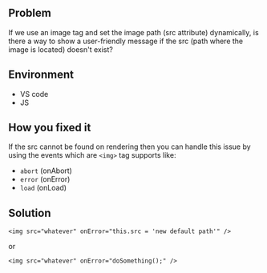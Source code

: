 ## Problem
If we use an image tag and set the image path (src attribute) dynamically, is there a way to show a user-friendly message if the src (path where the image is located) doesn't exist?
## Environment
- VS code
- JS

## How you fixed it
If the src cannot be found on rendering then you can handle this issue by using the events which are `<img>` tag supports like:
- `abort` (onAbort)
- `error` (onError)
- `load` (onLoad)
## Solution
```
<img src="whatever" onError="this.src = 'new default path'" />
```
or
``` 
<img src="whatever" onError="doSomething();" />
```
